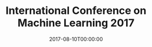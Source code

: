 ---
acronym: ICML 2017
date: '2017-08-10T00:00:00'
ext_url: https://sites.google.com/site/ml4md2017/
location: Syndey, Australia
submission_date: '2017-06-12T00:00:00'
title: International Conference on Machine Learning 2017
---